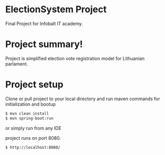 # ElectionSystem Project

Final Project for Infobalt IT academy. 

# Project summary!

Project is simplified election vote registration model for Lithuanian parlament.  

# Project setup

Clone or pull project to your local directory and run maven commands for initialization and bootup

```sh
$ mvn clean install
$ mvn spring-boot:run
```

or simply run from any IDE

project runs on port 8080. 

```sh
$ http://localhost:8080/
```

